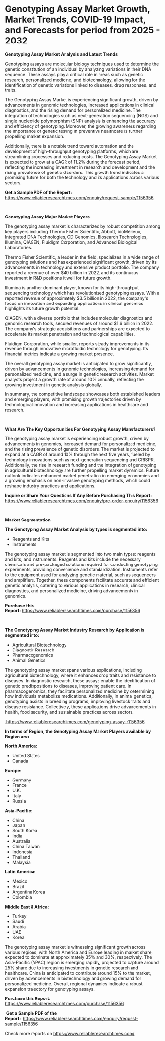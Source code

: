 <p><h1>Genotyping Assay Market Growth, Market Trends, COVID-19 Impact, and Forecasts for period from 2025 - 2032</h1></p><p><strong>Genotyping Assay Market Analysis and Latest Trends</strong></p>
<p><p>Genotyping assays are molecular biology techniques used to determine the genetic constitution of an individual by analyzing variations in their DNA sequence. These assays play a critical role in areas such as genetic research, personalized medicine, and biotechnology, allowing for the identification of genetic variations linked to diseases, drug responses, and traits.</p><p>The Genotyping Assay Market is experiencing significant growth, driven by advancements in genomic technologies, increased applications in clinical diagnostics, and the rising demand for personalized medicine. The integration of technologies such as next-generation sequencing (NGS) and single nucleotide polymorphism (SNP) analysis is enhancing the accuracy and efficiency of genotyping. Moreover, the growing awareness regarding the importance of genetic testing in preventive healthcare is further propelling market expansion.</p><p>Additionally, there is a notable trend toward automation and the development of high-throughput genotyping platforms, which are streamlining processes and reducing costs. The Genotyping Assay Market is expected to grow at a CAGR of 11.2% during the forecast period, reflecting the increasing investment in research and development and the rising prevalence of genetic disorders. This growth trend indicates a promising future for both the technology and its applications across various sectors.</p></p>
<p><strong>Get a Sample PDF of the Report:&nbsp;</strong> <a href="https://www.reliableresearchtimes.com/enquiry/request-sample/1156356?utm_campaign=2002&utm_medium=2&utm_source=Github&utm_content=ia&utm_term=03032025&utm_id=genotyping-assay">https://www.reliableresearchtimes.com/enquiry/request-sample/1156356</a></p>
<p>&nbsp;</p>
<p><strong>Genotyping Assay Major Market Players</strong></p>
<p><p>The genotyping assay market is characterized by robust competition among key players including Thermo Fisher Scientific, Abbott, bioMérieux, Integrated DNA Technologies, CD Genomics, Biosearch Technologies, Illumina, QIAGEN, Fluidigm Corporation, and Advanced Biological Laboratories. </p><p>Thermo Fisher Scientific, a leader in the field, specializes in a wide range of genotyping solutions and has experienced significant growth, driven by its advancements in technology and extensive product portfolio. The company reported a revenue of over $40 billion in 2022, and its continuous investment in R&D positions it well for future growth.</p><p>Illumina is another dominant player, known for its high-throughput sequencing technology which has revolutionized genotyping assays. With a reported revenue of approximately $3.5 billion in 2022, the company's focus on innovation and expanding applications in clinical genomics highlights its future growth potential.</p><p>QIAGEN, with a diverse portfolio that includes molecular diagnostics and genomic research tools, secured revenues of around $1.6 billion in 2022. The company's strategic acquisitions and partnerships are expected to accelerate its market penetration and technological capabilities.</p><p>Fluidigm Corporation, while smaller, reports steady improvements in its revenue through innovative microfluidic technology for genotyping. Its financial metrics indicate a growing market presence.</p><p>The overall genotyping assay market is anticipated to grow significantly, driven by advancements in genomic technologies, increasing demand for personalized medicine, and a surge in genetic research activities. Market analysts project a growth rate of around 10% annually, reflecting the growing investment in genetic analysis globally.</p><p>In summary, the competitive landscape showcases both established leaders and emerging players, with promising growth trajectories driven by technological innovation and increasing applications in healthcare and research.</p></p>
<p>&nbsp;</p>
<p><strong>What Are The Key Opportunities For Genotyping Assay Manufacturers?</strong></p>
<p><p>The genotyping assay market is experiencing robust growth, driven by advancements in genomics, increased demand for personalized medicine, and the rising prevalence of genetic disorders. The market is projected to expand at a CAGR of around 10% through the next five years, fueled by technology innovations such as next-generation sequencing and CRISPR. Additionally, the rise in research funding and the integration of genotyping in agricultural biotechnology are further propelling market dynamics. Future outlook indicates enhanced market penetration in emerging economies and a growing emphasis on non-invasive genotyping methods, which could reshape industry practices and applications.</p></p>
<p><strong>Inquire or Share Your Questions If Any Before Purchasing This Report:</strong> <a href="https://www.reliableresearchtimes.com/enquiry/pre-order-enquiry/1156356?utm_campaign=2002&utm_medium=2&utm_source=Github&utm_content=ia&utm_term=03032025&utm_id=genotyping-assay">https://www.reliableresearchtimes.com/enquiry/pre-order-enquiry/1156356</a></p>
<p>&nbsp;</p>
<p><strong>Market Segmentation</strong></p>
<p><strong>The Genotyping Assay Market Analysis by types is segmented into:</strong></p>
<p><ul><li>Reagents and Kits</li><li>Instruments</li></ul></p>
<p><p>The genotyping assay market is segmented into two main types: reagents and kits, and instruments. Reagents and kits include the necessary chemicals and pre-packaged solutions required for conducting genotyping experiments, providing convenience and standardization. Instruments refer to the equipment used for analyzing genetic material, such as sequencers and amplifiers. Together, these components facilitate accurate and efficient genetic analysis, catering to various applications in research, clinical diagnostics, and personalized medicine, driving advancements in genomics.</p></p>
<p><strong>Purchase this Report:&nbsp;</strong><a href="https://www.reliableresearchtimes.com/purchase/1156356?utm_campaign=2002&utm_medium=2&utm_source=Github&utm_content=ia&utm_term=03032025&utm_id=genotyping-assay">https://www.reliableresearchtimes.com/purchase/1156356</a></p>
<p>&nbsp;</p>
<p><strong>The Genotyping Assay Market Industry Research by Application is segmented into:</strong></p>
<p><ul><li>Agricultural Biotechnology</li><li>Diagnostic Research</li><li>Pharmacogenomics</li><li>Animal Genetics</li></ul></p>
<p><p>The genotyping assay market spans various applications, including agricultural biotechnology, where it enhances crop traits and resistance to diseases. In diagnostic research, these assays enable the identification of genetic predispositions to diseases, improving patient care. In pharmacogenomics, they facilitate personalized medicine by determining how individuals metabolize medications. Additionally, in animal genetics, genotyping assists in breeding programs, improving livestock traits and disease resistance. Collectively, these applications drive advancements in health, food security, and sustainable practices across sectors.</p></p>
<p><a href="https://www.reliableresearchtimes.com/genotyping-assay-r1156356?utm_campaign=2002&utm_medium=2&utm_source=Github&utm_content=ia&utm_term=03032025&utm_id=genotyping-assay">&nbsp;https://www.reliableresearchtimes.com/genotyping-assay-r1156356</a></p>
<p><strong>In terms of Region, the Genotyping Assay Market Players available by Region are:</strong></p>
<p>
    <p> <strong> North America: </strong>
        <ul>
            <li>United States</li>
            <li>Canada</li>
        </ul>
        </p> 
    <p> <strong> Europe: </strong>
        <ul>
            <li>Germany</li>
            <li>France</li>
            <li>U.K.</li>
            <li>Italy</li>
            <li>Russia</li>
        </ul>
        </p> 
    <p> <strong> Asia-Pacific: </strong>
        <ul>
            <li>China</li>
            <li>Japan</li>
            <li>South Korea</li>
            <li>India</li>
            <li>Australia</li>
            <li>China Taiwan</li>
            <li>Indonesia</li>
            <li>Thailand</li>
            <li>Malaysia</li>
        </ul>
        </p> 
    <p> <strong> Latin America: </strong>
        <ul>
            <li>Mexico</li>
            <li>Brazil</li>
            <li>Argentina Korea</li>
            <li>Colombia</li>
        </ul>
        </p> 
    <p> <strong> Middle East & Africa: </strong>
        <ul>
            <li>Turkey</li>
            <li>Saudi</li>
            <li>Arabia</li>
            <li>UAE</li>
            <li>Korea</li>
        </ul>
    </p>
    </p>
<p><p>The genotyping assay market is witnessing significant growth across various regions, with North America and Europe leading in market share, expected to dominate at approximately 35% and 30%, respectively. The Asia-Pacific (APAC) region is emerging rapidly, projected to capture around 25% share due to increasing investments in genetic research and healthcare. China is anticipated to contribute around 15% to the market, driven by advancements in biotechnology and growing demand for personalized medicine. Overall, regional dynamics indicate a robust expansion trajectory for genotyping assays.</p></p>
<p><strong>Purchase this Report: </strong><a href="https://www.reliableresearchtimes.com/purchase/1156356?utm_campaign=2002&utm_medium=2&utm_source=Github&utm_content=ia&utm_term=03032025&utm_id=genotyping-assay">https://www.reliableresearchtimes.com/purchase/1156356</a></p>
<p>&nbsp;<strong>Get a Sample PDF of the Report:&nbsp;&nbsp;</strong><a href="https://www.reliableresearchtimes.com/enquiry/request-sample/1156356?utm_campaign=2002&utm_medium=2&utm_source=Github&utm_content=ia&utm_term=03032025&utm_id=genotyping-assay">https://www.reliableresearchtimes.com/enquiry/request-sample/1156356</a></p>
<p><strong></strong></p>
<p>Check more reports on <a href="https://www.reliableresearchtimes.com/?utm_campaign=2002&utm_medium=2&utm_source=Github&utm_content=ia&utm_term=03032025&utm_id=genotyping-assay">https://www.reliableresearchtimes.com/</a></p>